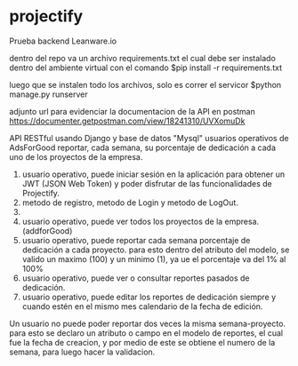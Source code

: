 # projectify
Prueba backend Leanware.io

dentro del repo va un archivo requirements.txt el cual debe ser instalado dentro del ambiente virtual con el comando $pip install -r requirements.txt

luego que se instalen todo los archivos, solo es correr el servicor $python manage.py runserver

adjunto url para evidenciar la documentacion de la API en postman
https://documenter.getpostman.com/view/18241310/UVXomuDk

 API RESTful usando Django y  base de datos "Mysql"  usuarios operativos de AdsForGood reportar, cada semana, su porcentaje de dedicación a cada uno de los   proyectos de la empresa.

1. usuario operativo, puede iniciar sesión en la aplicación para obtener un JWT (JSON Web Token) y poder disfrutar de las funcionalidades de Projectify.
2. metodo de registro, metodo de Login y metodo de LogOut.
3. 
4. usuario operativo, puede ver todos los proyectos de la empresa.(addforGood)
5. usuario operativo, puede reportar cada semana porcentaje de dedicación a
cada proyecto.
para esto dentro del atributo del modelo, se valido un maximo (100) y un minimo (1), ya ue el porcentaje va del 1% al 100%
4. usuario operativo, puede ver o consultar reportes pasados de dedicación.
5. usuario operativo, puede editar los reportes de dedicación siempre y
cuando estén en el mismo mes calendario de la fecha de edición.

 Un usuario no puede poder reportar dos veces la misma semana-proyecto.
para esto se declaro un atributo o campo en el modelo de reportes, el cual fue la fecha de creacion, y por medio de este se obtiene el numero de la semana,
para luego hacer la validacion.
